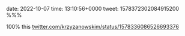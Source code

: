 date: 2022-10-07
time: 13:10:56+0000
tweet: 1578372302084915200
%%%

100% this [twitter.com/krzyzanowskim/status/1578336086526693376](https://twitter.com/krzyzanowskim/status/1578336086526693376)
